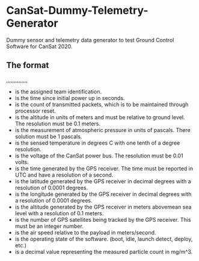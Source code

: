 # CanSat-Dummy-Telemetry-Generator
Dummy sensor and telemetry data generator to test Ground Control Software for CanSat 2020.

## The format

<TEAM ID>,<MISSION TIME>,<PACKET COUNT>,<ALTITUDE>,<PRESSURE>,<TEMP>,<VOLTAGE>,<GPS TIME>,<GPS LATITUDE>,<GPS LONGITUDE>,<GPSALTITUDE>,<GPS SATS>,<AIR SPEED>,<SOFTWARE STATE>,<PARTICLE COUNT>

* <TEAM ID> is the assigned team identification.
* <MISSION TIME> is the time since initial power up in seconds.
* <PACKET COUNT> is the count of transmitted packets, which is to be maintained through processor reset.
* <ALTITUDE> is the altitude in units of meters and must be relative to ground level. The resolution must be 0.1 meters.
* <PRESSURE> is the measurement of atmospheric pressure in units of pascals. There solution must be 1 pascals.
* <TEMP> is the sensed temperature in degrees C with one tenth of a degree resolution.
* <VOLTAGE> is the voltage of the CanSat power bus. The resolution must be 0.01 volts.
* <GPS TIME> is the time generated by the GPS receiver. The time must be reported in UTC and have a resolution of a second.
* <GPS LATITUDE> is the latitude generated by the GPS receiver in decimal degrees with a resolution of 0.0001 degrees.
* <GPS LONGITUDE> is the longitude generated by the GPS receiver in decimal degrees with a resolution of 0.0001 degrees.
* <GPS ALTITUDE> is the altitude generated by the GPS receiver in meters abovemean sea level with a resolution of 0.1 meters.
* <GPS SATS> is the number of GPS satellites being tracked by the GPS receiver. This must be an integer number.
* <AIR SPEED> is the air speed relative to the payload in meters/second.
* <SOFTWARE STATE> is the operating state of the software. (boot, idle, launch detect, deploy, etc.)
* <PARTICLE COUNT> is a decimal value representing the measured particle count in mg/m^3.